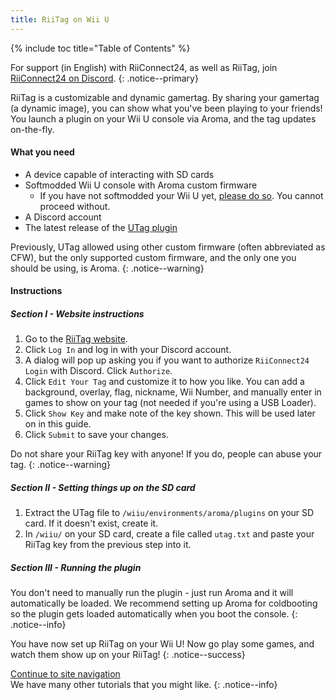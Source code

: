 ```yaml
---
title: RiiTag on Wii U
---
```


{% include toc title="Table of Contents" %}

For support (in English) with RiiConnect24, as well as RiiTag, join [RiiConnect24 on Discord](https://discord.gg/rc24).
{: .notice--primary}

RiiTag is a customizable and dynamic gamertag. By sharing your gamertag (a dynamic image), you can show what you've been playing to your friends! You launch a plugin on your Wii U console via Aroma, and the tag updates on-the-fly.

#### What you need

- A device capable of interacting with SD cards
- Softmodded Wii U console with Aroma custom firmware
    - If you have not softmodded your Wii U yet, [please do so](https://wiiu.hacks.guide). You cannot proceed without.
- A Discord account
- The latest release of the [UTag plugin](https://github.com/RiiConnect24/UTag/releases)

Previously, UTag allowed using other custom firmware (often abbreviated as CFW), but the only supported custom firmware, and the only one you should be using, is Aroma.
{: .notice--warning}

#### Instructions

##### Section I - Website instructions

1. Go to the [RiiTag website](https://tag.rc24.xyz/).
2. Click `Log In` and log in with your Discord account.
3. A dialog will pop up asking you if you want to authorize `RiiConnect24 Login` with Discord. Click `Authorize`.
4. Click `Edit Your Tag` and customize it to how you like. You can add a background, overlay, flag, nickname, Wii Number, and manually enter in games to show on your tag (not needed if you're using a USB Loader).
5. Click `Show Key` and make note of the key shown. This will be used later on in this guide.
6. Click `Submit` to save your changes.

Do not share your RiiTag key with anyone! If you do, people can abuse your tag.
{: .notice--warning}

##### Section II - Setting things up on the SD card

1. Extract the UTag file to `/wiiu/environments/aroma/plugins` on your SD card. If it doesn't exist, create it.
2. In `/wiiu/` on your SD card, create a file called `utag.txt` and paste your RiiTag key from the previous step into it.

##### Section III - Running the plugin

You don't need to manually run the plugin - just run Aroma and it will automatically be loaded. We recommend setting up Aroma for coldbooting so the plugin gets loaded automatically when you boot the console.
{: .notice--info}

You have now set up RiiTag on your Wii U! Now go play some games, and watch them show up on your RiiTag!
{: .notice--success}

[Continue to site navigation](site-navigation)<br>
We have many other tutorials that you might like.
{: .notice--info}
